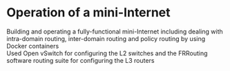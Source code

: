 # Operation of a mini-Internet
Building and operating a fully-functional mini-Internet including dealing with intra-domain routing, inter-domain routing and policy routing by using Docker containers  
Used Open vSwitch for configuring the L2 switches and the FRRouting software routing suite for configuring the L3 routers
